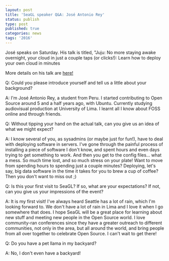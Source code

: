 ```yaml
---
layout: post
title: 'SeaGL speaker Q&A: José Antonio Rey'
status: publish
type: post
published: true
categories: news
tags: '2016'
---
```


José speaks on Saturday. His talk is titled, "Juju: No more staying awake overnight, your cloud in just a couple taps (or clicks!): Learn how to deploy your own cloud in minutes

More details on his talk are [here!](https://osem.seagl.org/conferences/seagl2016/program/proposal/145)

Q: Could you please introduce yourself and tell us a little about your
background?

A: I'm José Antonio Rey, a student from Peru. I started contributing to Open Source around 5 and a half years ago, with Ubuntu. Currently studying audiovisual production at University of Lima. I learnt all I know about FOSS online and through friends.

Q: Without tipping your hand on the actual talk, can you give us an idea of what we might expect?

A: I know several of you, as sysadmins (or maybe just for fun!), have to deal with deploying software in servers. I've gone through the painful process of installing a piece of software I don't know, and spent hours and even days trying to get something to work. And then you get to the config files... what a mess. So much time lost, and so much stress on your plate! Want to move from spending hours to spending just a couple minutes? Deploying, let's say, big data software in the time it takes for you to brew a cup of coffee? Then you don't want to miss out ;)

Q: Is this your first visit to SeaGL? If so, what are your expectations?
If not, can you give us your impressions of the event?

A: It is my first visit! I've always heard Seattle has a lot of rain, which I'm looking forward to. We don't have a lot of rain in Lima and I love it when I go somewhere that does. I hope SeaGL will be a great place for learning about new stuff and meeting new people in the Open Source world. I love community-ran conferences since they have a greater outreach to different communities, not only in the area, but all around the world, and bring people from all over together to celebrate Open Source. I can't wait to get there!

Q: Do you have a pet llama in my backyard?

A: No, I don't even have a backyard!
